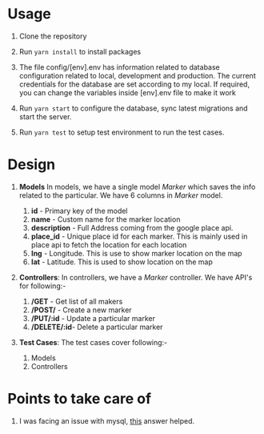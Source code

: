 # Usage

1. Clone the repository

2. Run `yarn install` to install packages

3. The file config/[env].env has information related to database configuration related to local, development and production. The current credentials for the database are set according to my local. If required, you can change the variables inside [env].env file to make it work

4. Run `yarn start` to configure the database, sync latest migrations and start the server.

5. Run `yarn test` to setup test environment to run the test cases.

# Design

1. **Models**
		In models, we have a single model *Marker* which saves the info related to the particular. We have 6 columns in *Marker* model.

	1.  **id** - Primary key of the model
	2. **name** -  Custom name for the marker location
	3. **description** - Full Address coming from the google place api.
	4.  **place_id** - Unique place id for each marker. This is mainly used in place api to fetch the location for each location
	5.  **lng** - Longitude. This is use to show marker location on the map
	6. **lat** - Latitude. This is used to show location on the map

2. **Controllers**:
	In controllers, we have a *Marker* controller. We have API's for following:-
	1. **/GET** - Get list of all makers
	2. **/POST/** - Create a new marker
	3. **/PUT/:id** - Update a particular marker
	4. **/DELETE/:id**- Delete a particular marker

3.  **Test Cases**:
	The test cases cover following:-
	1. Models
	2. Controllers

# Points to take care of

1. I was facing an issue with mysql, [this](https://github.com/mysqljs/mysql/issues/1574#issuecomment-388464975) answer helped.